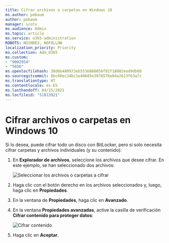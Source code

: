 ```yaml
---
title: Cifrar archivos o carpetas en Windows 10
ms.author: pebaum
author: pebaum
manager: scotv
ms.audience: Admin
ms.topic: article
ms.service: o365-administration
ROBOTS: NOINDEX, NOFOLLOW
localization_priority: Priority
ms.collection: Adm_O365
ms.custom:
- "9002954"
- "5656"
ms.openlocfilehash: 38d6b480973eb5536880856f92f18802eed9db08
ms.sourcegitcommit: 8bc60ec34bc1e40685e3976576e04a2623f63a7c
ms.translationtype: HT
ms.contentlocale: es-ES
ms.lasthandoff: 04/15/2021
ms.locfileid: "51813921"
---
```

# <a name="encrypt-files-or-folder-in-windows-10"></a>Cifrar archivos o carpetas en Windows 10

Si lo desea, puede cifrar todo un disco con BitLocker, pero si solo necesita cifrar carpetas y archivos individuales (y su contenido):

1. En **Explorador de archivos**, seleccione los archivos que desee cifrar. En este ejemplo, se han seleccionado dos archivos:

    ![Seleccionar los archivos o carpetas a cifrar](media/select-for-encrypting.png)

2. Haga clic con el botón derecho en los archivos seleccionados y, luego, haga clic en **Propiedades**.

3. En la ventana de **Propiedades**, haga clic en **Avanzado**.

4. En la ventana **Propiedades avanzadas**, active la casilla de verificación **Cifrar contenido para proteger datos**:

    ![Cifrar contenido](media/encrypt-contents.png)

5. Haga clic en **Aceptar**.

